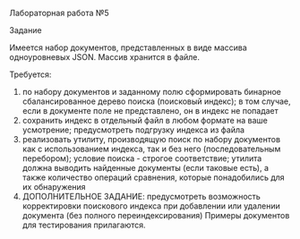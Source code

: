 Лабораторная работа №5

Задание

Имеется набор документов, представленных в виде массива
одноуровневых JSON. Массив хранится в файле.

 Требуется:
 
1. по набору документов и заданному полю сформировать
бинарное сбалансированное дерево поиска (поисковый
индекс); в том случае, если в документе поле не
представлено, он в индекс не попадает
2. сохранить индекс в отдельный файл в любом формате на
ваше усмотрение; предусмотреть подгрузку индекса из файла
3. реализовать утилиту, производящую поиск по набору
документов как с использованием индекса, так и без него
(последовательным перебором); условие поиска - строгое
соответствие; утилита должна выводить найденные документы
(если таковые есть), а также количество операций сравнения,
которые понадобились для их обнаружения
4. ДОПОЛНИТЕЛЬНОЕ ЗАДАНИЕ: предусмотреть возможность
корректировки поискового индекса при добавлении или
удалении документа (без полного переиндексирования)
Примеры документов для тестирования прилагаются.
